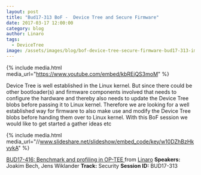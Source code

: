 ```yaml
---
layout: post
title: "Bud17-313 BoF -  Device Tree and Secure Firmware"
date: 2017-03-17 12:00:00
category: blog
author: Linaro
tags:
  - DeviceTree
image: /assets/images/blog/bof-device-tree-secure-firmware-bud17-313-image.jpg
---
```


{% include media.html media_url="https://www.youtube.com/embed/kbREjQS3moM" %}

Device Tree is well established in the Linux kernel. But since there could be other bootloader(s) and firmware components involved that needs to configure the hardware and thereby also needs to update the Device Tree blobs before passing it to Linux kernel. Therefore we are looking for a well established way for firmware to also make use and modify the Device Tree blobs before handing them over to Linux kernel. With this BoF session we would like to get started a gather ideas etc

{% include media.html media_url="//www.slideshare.net/slideshow/embed_code/key/w10DZhBzHkyykA" %}

[BUD17-416: Benchmark and profiling in OP-TEE ](https://www.slideshare.net/linaroorg/bud17416-benchmark-and-profiling-in-optee) from [Linaro](http://www.slideshare.net/linaroorg)
**Speakers:** Joakim Bech, Jens Wiklander
**Track:** Security
**Session ID:** BUD17-313
